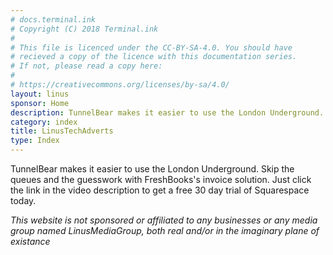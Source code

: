 ```yaml
---
# docs.terminal.ink
# Copyright (C) 2018 Terminal.ink
#
# This file is licenced under the CC-BY-SA-4.0. You should have
# recieved a copy of the licence with this documentation series.
# If not, please read a copy here:
#
# https://creativecommons.org/licenses/by-sa/4.0/
layout: linus
sponsor: Home
description: TunnelBear makes it easier to use the London Underground. Skip the queues and the guesswork with FreshBooks's 
category: index
title: LinusTechAdverts
type: Index
---
```


TunnelBear makes it easier to use the London Underground.
Skip the queues and the guesswork with FreshBooks's invoice solution.
Just click the link in the video description to get a free 30 day trial of Squarespace today.

_This website is not sponsored or affiliated to any businesses or any media group named LinusMediaGroup, both real and/or in the imaginary plane of existance_

